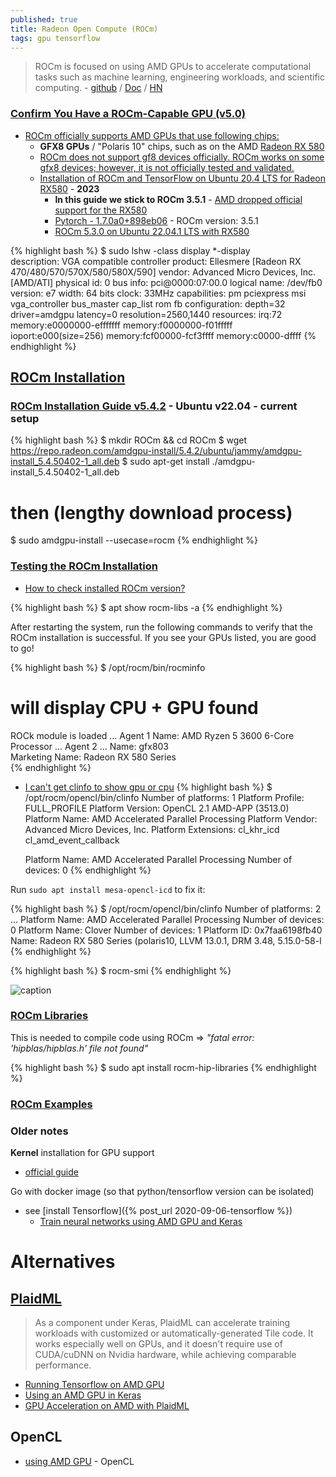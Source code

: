 ```yaml
---
published: true
title: Radeon Open Compute (ROCm)
tags: gpu tensorflow
---
```

> ROCm is focused on using AMD GPUs to accelerate computational tasks such as machine learning, engineering workloads, and scientific computing. - [github](https://github.com/RadeonOpenCompute/ROCm) / [Doc](https://rocmdocs.amd.com/en/latest/index.html) / [HN](https://news.ycombinator.com/item?id=21855367)

### [Confirm You Have a ROCm-Capable GPU (v5.0)](https://rocmdocs.amd.com/en/latest/Installation_Guide/Installation_new.html#confirm-you-have-a-rocm-capable-gpu)

- [ROCm officially supports AMD GPUs that use following chips:](https://community.amd.com/t5/knowledge-base/amd-rocm-hardware-and-software-support-document/ta-p/489937) 
	- **GFX8 GPUs** /  "Polaris 10" chips, such as on the AMD [Radeon RX 580](https://www.amazon.fr/s?k=rx580&__mk_fr_FR=%C3%85M%C3%85%C5%BD%C3%95%C3%91&ref=nb_sb_noss_1)
	- [ROCm does not support gf8 devices officially. ROCm works on some gfx8 devices; however, it is not officially tested and validated. ](https://community.amd.com/t5/knowledge-base/frequently-asked-questions-about-rocm-installation/ta-p/475760)
	- [Installation of ROCm and TensorFlow on Ubuntu 20.4 LTS for Radeon RX580](https://github.com/Grench6/RX580-rocM-tensorflow-ubuntu20.4-guide) - **2023**
		- **In this guide we stick to ROCm 3.5.1** - [AMD dropped official support for the RX580](https://github.com/RadeonOpenCompute/ROCm/issues/1353)
		- [Pytorch - 1.7.0a0+898eb06](https://github.com/acai66/Pytorch_ROCm_whl/releases) - ROCm version: 3.5.1
		- [ROCm 5.3.0 on Ubuntu 22.04.1 LTS with RX580](https://github.com/xuhuisheng/rocm-gfx803/issues/19)
        
{% highlight bash %}
$ sudo lshw -class display
  *-display                 
       description: VGA compatible controller
       product: Ellesmere [Radeon RX 470/480/570/570X/580/580X/590]
       vendor: Advanced Micro Devices, Inc. [AMD/ATI]
       physical id: 0
       bus info: pci@0000:07:00.0
       logical name: /dev/fb0
       version: e7
       width: 64 bits
       clock: 33MHz
       capabilities: pm pciexpress msi vga_controller bus_master cap_list rom fb
       configuration: depth=32 driver=amdgpu latency=0 resolution=2560,1440
       resources: irq:72 memory:e0000000-efffffff memory:f0000000-f01fffff ioport:e000(size=256) memory:fcf00000-fcf3ffff memory:c0000-dffff
{% endhighlight %}

## [ROCm Installation](https://rocmdocs.amd.com/en/latest/Installation_Guide/Installation_new.html)

### [ROCm Installation Guide v5.4.2](https://docs.amd.com/bundle/ROCm-Installation-Guide-v5.4.2/page/Introduction_to_ROCm_Installation_Guide_for_Linux.html) - Ubuntu v22.04 - current setup

{% highlight bash %}
$ mkdir ROCm && cd ROCm
$ wget https://repo.radeon.com/amdgpu-install/5.4.2/ubuntu/jammy/amdgpu-install_5.4.50402-1_all.deb
$ sudo apt-get install ./amdgpu-install_5.4.50402-1_all.deb

# then (lengthy download process)
$ sudo amdgpu-install --usecase=rocm
{% endhighlight %}

### [Testing the ROCm Installation](https://rocmdocs.amd.com/en/latest/Installation_Guide/Installation-Guide.html)

- [How to check installed ROCm version?](https://github.com/RadeonOpenCompute/ROCm/issues/419)

{% highlight bash %}
$ apt show rocm-libs -a
{% endhighlight %}

After restarting the system, run the following commands to verify that the ROCm installation is successful. If you see your GPUs listed, you are good to go!

{% highlight bash %}
$ /opt/rocm/bin/rocminfo
# will display CPU + GPU found
ROCk module is loaded
...
Agent 1
  Name:                    AMD Ryzen 5 3600 6-Core Processor
...
Agent 2
...
  Name:                    gfx803                             
  Marketing Name:          Radeon RX 580 Series   
{% endhighlight %}

- [I can't get clinfo to show gpu or cpu](https://stackoverflow.com/questions/56425399/i-cant-get-clinfo-to-show-gpu-or-cpu)
{% highlight bash %}
$ /opt/rocm/opencl/bin/clinfo
Number of platforms:				1
  Platform Profile:				FULL_PROFILE
  Platform Version:				OpenCL 2.1 AMD-APP (3513.0)
  Platform Name:				AMD Accelerated Parallel Processing
  Platform Vendor:				Advanced Micro Devices, Inc.
  Platform Extensions:				cl_khr_icd cl_amd_event_callback 


  Platform Name:				AMD Accelerated Parallel Processing
Number of devices:				0
{% endhighlight %}

Run `sudo apt install mesa-opencl-icd` to fix it:

{% highlight bash %}
$ /opt/rocm/opencl/bin/clinfo
Number of platforms:				2
...
  Platform Name:				AMD Accelerated Parallel Processing
Number of devices:				0
  Platform Name:				Clover
Number of devices:				1
  Platform ID:					0x7faa6198fb40
  Name:						Radeon RX 580 Series (polaris10, LLVM 13.0.1, DRM 3.48, 5.15.0-58-l
{% endhighlight %}

{% highlight bash %}
$ rocm-smi
{% endhighlight %}

![caption](https://miro.medium.com/max/1100/1*OWZWmjMOevyMl9VmgdO-DA.webp)

### [ROCm Libraries](https://rocm.docs.amd.com/en/latest/deploy/linux/quick_start.html)

This is needed to compile code using ROCm => _"fatal error: 'hipblas/hipblas.h' file not found"_

{% highlight bash %}
$ sudo apt install rocm-hip-libraries
{% endhighlight %}

### [ROCm Examples](https://github.com/amd/rocm-examples/blob/develop/README.md)

### Older notes

**Kernel** installation for GPU support
- [official guide](https://rocmdocs.amd.com/en/latest/Installation_Guide/Installation-Guide.html)

Go with docker image (so that python/tensorflow version can be isolated)
- see [install Tensorflow]({% post_url 2020-09-06-tensorflow %})
	- [Train neural networks using AMD GPU and Keras](https://towardsdatascience.com/train-neural-networks-using-amd-gpus-and-keras-37189c453878)

# Alternatives
## [PlaidML](https://github.com/plaidml/plaidml)
> As a component under Keras, PlaidML can accelerate training workloads with customized or automatically-generated Tile code. It works especially well on GPUs, and it doesn't require use of CUDA/cuDNN on Nvidia hardware, while achieving comparable performance.

- [Running Tensorflow on AMD GPU](https://rustyonrampage.github.io/deep-learning/2018/10/18/tensorfow-amd.html)
- [Using an AMD GPU in Keras](https://www.petelawson.com/post/using-an-amd-gpu-in-keras/)
- [GPU Acceleration on AMD with PlaidML](https://xlog.x-hub.io/gpu-acceleration-on-amd-with-plaidml-for-training-and-using-keras-models/)

## OpenCL
- [using AMD GPU](https://mc.ai/train-neural-networks-using-amd-gpus-and-keras/) - OpenCL
